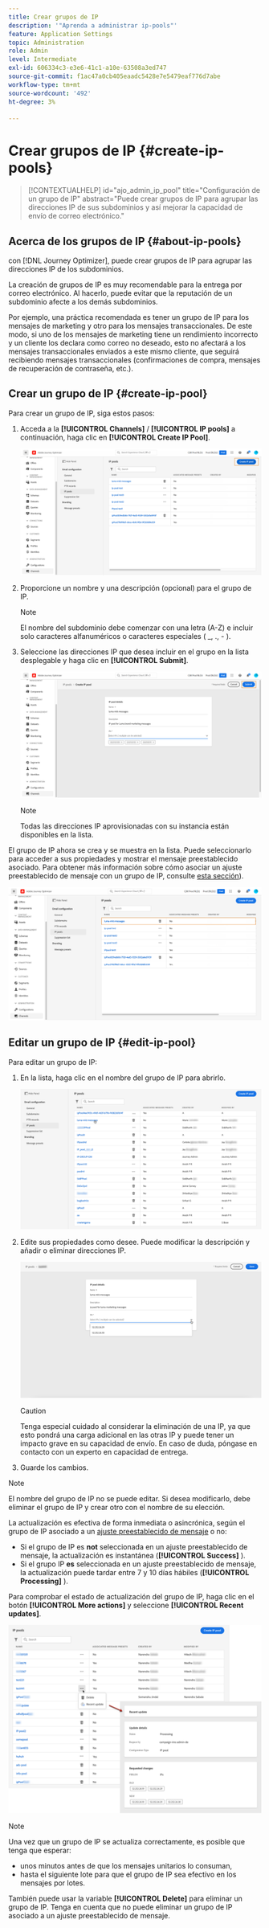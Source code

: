 ```yaml
---
title: Crear grupos de IP
description: '"Aprenda a administrar ip-pools"'
feature: Application Settings
topic: Administration
role: Admin
level: Intermediate
exl-id: 606334c3-e3e6-41c1-a10e-63508a3ed747
source-git-commit: f1ac47a0cb405eaadc5428e7e5479eaf776d7abe
workflow-type: tm+mt
source-wordcount: '492'
ht-degree: 3%

---
```


# Crear grupos de IP {#create-ip-pools}

>[!CONTEXTUALHELP]
>id="ajo_admin_ip_pool"
>title="Configuración de un grupo de IP"
>abstract="Puede crear grupos de IP para agrupar las direcciones IP de sus subdominios y así mejorar la capacidad de envío de correo electrónico."

## Acerca de los grupos de IP {#about-ip-pools}

con [!DNL Journey Optimizer], puede crear grupos de IP para agrupar las direcciones IP de los subdominios.

La creación de grupos de IP es muy recomendable para la entrega por correo electrónico. Al hacerlo, puede evitar que la reputación de un subdominio afecte a los demás subdominios.

Por ejemplo, una práctica recomendada es tener un grupo de IP para los mensajes de marketing y otro para los mensajes transaccionales. De este modo, si uno de los mensajes de marketing tiene un rendimiento incorrecto y un cliente los declara como correo no deseado, esto no afectará a los mensajes transaccionales enviados a este mismo cliente, que seguirá recibiendo mensajes transaccionales (confirmaciones de compra, mensajes de recuperación de contraseña, etc.).

## Crear un grupo de IP {#create-ip-pool}

Para crear un grupo de IP, siga estos pasos:

1. Acceda a la **[!UICONTROL Channels]** / **[!UICONTROL IP pools]** a continuación, haga clic en **[!UICONTROL Create IP Pool]**.

   ![](assets/ip-pool-create.png)

1. Proporcione un nombre y una descripción (opcional) para el grupo de IP.

   >[!NOTE]
   >
   >El nombre del subdominio debe comenzar con una letra (A-Z) e incluir solo caracteres alfanuméricos o caracteres especiales ( _, ., - ).

1. Seleccione las direcciones IP que desea incluir en el grupo en la lista desplegable y haga clic en **[!UICONTROL Submit]**.

   ![](assets/ip-pool-config.png)

   >[!NOTE]
   >
   >Todas las direcciones IP aprovisionadas con su instancia están disponibles en la lista.

El grupo de IP ahora se crea y se muestra en la lista. Puede seleccionarlo para acceder a sus propiedades y mostrar el mensaje preestablecido asociado. Para obtener más información sobre cómo asociar un ajuste preestablecido de mensaje con un grupo de IP, consulte [esta sección](message-presets.md)).

![](assets/ip-pool-created.png)

## Editar un grupo de IP {#edit-ip-pool}

Para editar un grupo de IP:

1. En la lista, haga clic en el nombre del grupo de IP para abrirlo.

   ![](assets/ip-pool-list.png)

1. Edite sus propiedades como desee. Puede modificar la descripción y añadir o eliminar direcciones IP.

   ![](assets/ip-pool-edit.png)

   >[!CAUTION]
   >
   >Tenga especial cuidado al considerar la eliminación de una IP, ya que esto pondrá una carga adicional en las otras IP y puede tener un impacto grave en su capacidad de envío. En caso de duda, póngase en contacto con un experto en capacidad de entrega.

1. Guarde los cambios.

>[!NOTE]
>
>El nombre del grupo de IP no se puede editar. Si desea modificarlo, debe eliminar el grupo de IP y crear otro con el nombre de su elección.

La actualización es efectiva de forma inmediata o asincrónica, según el grupo de IP asociado a un [ajuste preestablecido de mensaje](message-presets.md) o no:

* Si el grupo de IP es **not** seleccionada en un ajuste preestablecido de mensaje, la actualización es instantánea (**[!UICONTROL Success]** ).
* Si el grupo IP **es** seleccionada en un ajuste preestablecido de mensaje, la actualización puede tardar entre 7 y 10 días hábiles (**[!UICONTROL Processing]** ).

Para comprobar el estado de actualización del grupo de IP, haga clic en el botón **[!UICONTROL More actions]** y seleccione **[!UICONTROL Recent updates]**.

![](assets/ip-pool-recent-update.png)

>[!NOTE]
>
>Una vez que un grupo de IP se actualiza correctamente, es posible que tenga que esperar:
>* unos minutos antes de que los mensajes unitarios lo consuman,
>* hasta el siguiente lote para que el grupo de IP sea efectivo en los mensajes por lotes.


También puede usar la variable **[!UICONTROL Delete]** para eliminar un grupo de IP. Tenga en cuenta que no puede eliminar un grupo de IP asociado a un ajuste preestablecido de mensaje.

